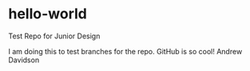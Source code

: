# hello-world
Test Repo for Junior Design

I am doing this to test branches for the repo. GitHub is so cool!
Andrew Davidson
